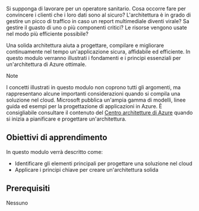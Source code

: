 Si supponga di lavorare per un operatore sanitario. Cosa occorre fare per convincere i clienti che i loro dati sono al sicuro? L'architettura è in grado di gestire un picco di traffico in caso un report multimediale diventi virale? Sa gestire il guasto di uno o più componenti critici? Le risorse vengono usate nel modo più efficiente possibile?

Una solida architettura aiuta a progettare, compilare e migliorare continuamente nel tempo un'applicazione sicura, affidabile ed efficiente. In questo modulo verranno illustrati i fondamenti e i principi essenziali per un'architettura di Azure ottimale.

> [!NOTE]
> I concetti illustrati in questo modulo non coprono tutti gli argomenti, ma rappresentano alcune importanti considerazioni quando si compila una soluzione nel cloud. Microsoft pubblica un'ampia gamma di modelli, linee guida ed esempi per la progettazione di applicazioni in Azure. È consigliabile consultare il contenuto del [Centro architetture di Azure](https://docs.microsoft.com/azure/architecture/) quando si inizia a pianificare e progettare un'architettura.

## <a name="learning-objectives"></a>Obiettivi di apprendimento

In questo modulo verrà descritto come:

- Identificare gli elementi principali per progettare una soluzione nel cloud
- Applicare i principi chiave per creare un'architettura solida

## <a name="prerequisites"></a>Prerequisiti  

Nessuno
